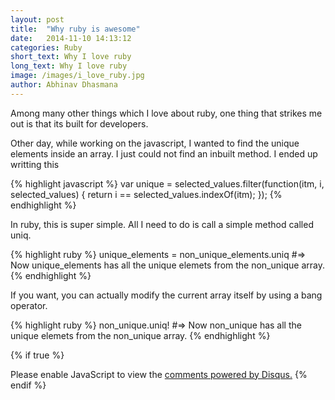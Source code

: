 ```yaml
---
layout: post
title:  "Why ruby is awesome"
date:   2014-11-10 14:13:12
categories: Ruby
short_text: Why I love ruby
long_text: Why I love ruby
image: /images/i_love_ruby.jpg
author: Abhinav Dhasmana
---
```

Among many other things which I love about ruby, one thing that strikes me out is that its built for developers.

Other day, while working on the javascript, I wanted to find the unique elements inside an array. I just could not find an inbuilt method. I ended up writting this

{% highlight javascript %}
var unique = selected_values.filter(function(itm, i, selected_values) {
                return i == selected_values.indexOf(itm);
            });
{% endhighlight %}

In ruby, this is super simple. All I need to do is call a simple method called uniq.

{% highlight ruby %}
unique_elements = non_unique_elements.uniq
#=> Now unique_elements has all the unique elemets from the non_unique array.
{% endhighlight %}

If you want, you can actually modify the current array itself by using a bang operator.

{% highlight ruby %}
non_unique.uniq!
#=> Now non_unique has all the unique elemets from the non_unique array.
{% endhighlight %}

{% if true %}
  <div id="disqus_thread"></div>
  <script>
    var disqus_config = function () {
    this.page.url = "http://abhinavdhasmana.in/ruby/2014/11/10/welcome-to-ruby.html"; // Replace PAGE_URL with your page's canonical URL variable
    this.page.identifier = "ruby/2014/11/10/welcome-to-ruby.html";
    };

    (function() { // DON'T EDIT BELOW THIS LINE
      var d = document, s = d.createElement('script');
      s.src = '//abhinavdhasmana.disqus.com/embed.js';
      s.setAttribute('data-timestamp', +new Date());
      (d.head || d.body).appendChild(s);
      })();
  </script>
  <noscript>Please enable JavaScript to view the <a href="https://disqus.com/?ref_noscript" rel="nofollow">comments powered by Disqus.</a></noscript>
{% endif %}

<!-- Check out the [Jekyll docs][jekyll] for more info on how to get the most out of Jekyll. File all bugs/feature requests at [Jekyll’s GitHub repo][jekyll-gh]. If you have questions, you can ask them on [Jekyll’s dedicated Help repository][jekyll-help]. -->

[jekyll]:      http://jekyllrb.com
[jekyll-gh]:   https://github.com/jekyll/jekyll
[jekyll-help]: https://github.com/jekyll/jekyll-help
